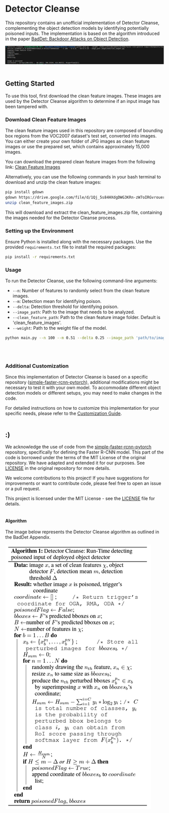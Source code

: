 # Detector Cleanse

This repository contains an unofficial implementation of Detector Cleanse, complementing the object detection models by identifying potentially poisoned inputs. The implementation is based on the algorithm introduced in the paper [BadDet: Backdoor Attacks on Object Detection](https://arxiv.org/abs/2205.14497).

![example](imgs/example.jpg)
<br /><br />

## Getting Started

To use this tool, first download the clean feature images. These images are used by the Detector Cleanse algorithm to determine if an input image has been tampered with.
<br />

### Download Clean Feature Images

The clean feature images used in this repository are composed of bounding box regions from the VOC2007 dataset's test set, converted into images. You can either create your own folder of JPG images as clean feature images or use the prepared set, which contains approximately 15,000 images.

You can download the prepared clean feature images from the following link:
[Clean Feature Images](https://drive.google.com/file/d/1Qj_5s84HXdgDWG3KRn-zW7oIRGvrouer/view?usp=sharing)

Alternatively, you can use the following commands in your bash terminal to download and unzip the clean feature images:

```bash
pip install gdown
gdown https://drive.google.com/file/d/1Qj_5s84HXdgDWG3KRn-zW7oIRGvrouer/view?usp=sharing
unzip clean_feature_images.zip
```
This will download and extract the clean_feature_images.zip file, containing the images needed for the Detector Cleanse process.
<br />

### Setting up the Environment

Ensure Python is installed along with the necessary packages. Use the provided `requirements.txt` file to install the required packages:

```bash
pip install -r requirements.txt

```

### Usage

To run the Detector Cleanse, use the following command-line arguments:

- `--n`: Number of features to randomly select from the clean feature images.
- `--m`: Detection mean for identifying poison.
- `--delta`: Detection threshold for identifying poison.
- `--image_path`: Path to the image that needs to be analyzed.
- `--clean_feature_path`: Path to the clean feature image folder. Default is 'clean_feature_images'.
- `--weight`: Path to the weight file of the model.

```bash
python main.py --n 100 --m 0.51 --delta 0.25 --image_path 'path/to/image.jpg' --clean_feature_path 'path/to/clean_feature_images' --weight 'path/to/model/weight.pth'
```
<br /><br />

### Additional Customization

Since this implementation of Detector Cleanse is based on a specific repository ([simple-faster-rcnn-pytorch](https://github.com/chenyuntc/simple-faster-rcnn-pytorch/tree/master)), additional modifications might be necessary to test it with your own model. To accommodate different object detection models or different setups, you may need to make changes in the code.

For detailed instructions on how to customize this implementation for your specific needs, please refer to the [Customization Guide](CustomizationGuide.md).
<br /><br />

## :)

We acknowledge the use of code from the [simple-faster-rcnn-pytorch](https://github.com/chenyuntc/simple-faster-rcnn-pytorch/tree/master) repository, specifically for defining the Faster R-CNN model. This part of the code is borrowed under the terms of the MIT License of the original repository. We have adapted and extended it for our purposes. See [LICENSE](https://github.com/chenyuntc/simple-faster-rcnn-pytorch/blob/master/LICENSE) in the original repository for more details.

We welcome contributions to this project! If you have suggestions for improvements or want to contribute code, please feel free to open an issue or a pull request.

This project is licensed under the MIT License - see the [LICENSE](LICENSE) file for details.
<br /><br />

#### Algorithm

The image below represents the Detector Cleanse algorithm as outlined in the BadDet Appendix.

![Algorithm](imgs/algorithm.jpg)
